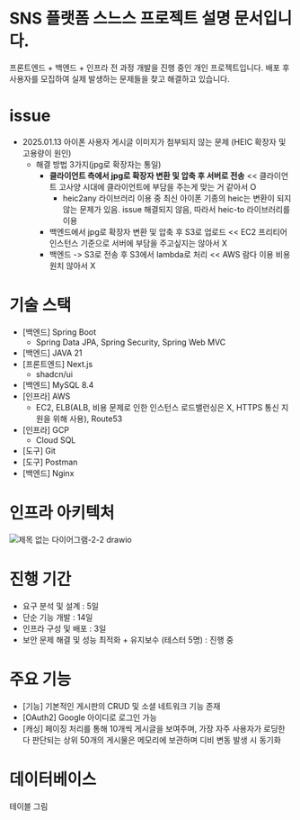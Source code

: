 # SNS 플랫폼 스느스 프로젝트 설명 문서입니다.
프론트엔드 + 백엔드 + 인프라 전 과정 개발을 진행 중인 개인 프로젝트입니다.
배포 후 사용자를 모집하여 실제 발생하는 문제들을 찾고 해결하고 있습니다.

# issue
- 2025.01.13 아이폰 사용자 게시글 이미지가 첨부되지 않는 문제 (HEIC 확장자 및 고용량이 원인)
  - 해결 방법 3가지(jpg로 확장자는 통일)
    - **클라이언트 측에서 jpg로 확장자 변환 및 압축 후 서버로 전송**            << 클라이언트 고사양 시대에 클라이언트에 부담을 주는게 맞는 거 같아서 O
      - heic2any 라이브러리 이용 중 최신 아이폰 기종의 heic는 변환이 되지 않는 문제가 있음. issue 해결되지 않음, 따라서 heic-to 라이브러리를 이용
    - 백엔드에서 jpg로 확장자 변환 및 압축 후 S3로 업로드                 << EC2 프리티어 인스턴스 기준으로 서버에 부담을 주고싶지는 않아서 X
    - 백엔드 -> S3로 전송 후 S3에서 lambda로 처리                     << AWS 람다 이용 비용 원치 않아서 X

# 기술 스택
- [백엔드] Spring Boot
  - Spring Data JPA, Spring Security, Spring Web MVC
- [백엔드] JAVA 21
- [프론트엔드] Next.js
  - shadcn/ui
- [백엔드] MySQL 8.4
- [인프라] AWS
  - EC2, ELB(ALB, 비용 문제로 인한 인스턴스 로드밸런싱은 X, HTTPS 통신 지원을 위해 사용), Route53
- [인프라] GCP
  - Cloud SQL
- [도구] Git
- [도구] Postman
- [백엔드] Nginx

# 인프라 아키텍처
![제목 없는 다이어그램-2-2 drawio](https://github.com/user-attachments/assets/59ca8841-7466-47c1-a8e8-2522bb45729d)


# 진행 기간
- 요구 분석 및 설계 : 5일
- 단순 기능 개발 : 14일
- 인프라 구성 및 배포 : 3일
- 보안 문제 해결 및 성능 최적화 + 유지보수 (테스터 5명) : 진행 중

# 주요 기능
- [기능] 기본적인 게시판의 CRUD 및 소셜 네트워크 기능 존재
- [OAuth2] Google 아이디로 로그인 가능
- [캐싱] 페이징 처리를 통해 10개씩 게시글을 보여주며, 가장 자주 사용자가 로딩한다 판단되는 상위 50개의 게시물은 메모리에 보관하며 디비 변동 발생 시 동기화

# 데이터베이스
테이블 그림
